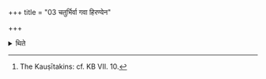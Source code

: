 +++
title = "03 चतुर्भिर्वा गवा हिरण्येन"

+++

<details><summary>थिते</summary>

3. Or, according to some,[^1] for four (things) viz. a cow, gold, a cloth, and a she-goat.  

[^1]: The Kauṣītakins: cf. KB VII. 10.
</details>
